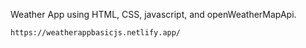 Weather App using HTML, CSS, javascript, and openWeatherMapApi.

    https://weatherappbasicjs.netlify.app/
